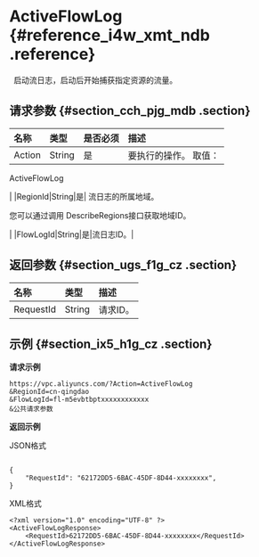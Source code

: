 # ActiveFlowLog {#reference_i4w_xmt_ndb .reference}

  启动流日志，启动后开始捕获指定资源的流量。

## 请求参数 {#section_cch_pjg_mdb .section}

|名称|类型|是否必须|描述|
|:-|:-|:---|:-|
|Action|String|是| 要执行的操作。 取值：

 ActiveFlowLog

 |
|RegionId|String|是| 流日志的所属地域。

 您可以通过调用 DescribeRegions接口获取地域ID。

 |
|FlowLogId|String|是|流日志ID。|

## 返回参数 {#section_ugs_f1g_cz .section}

|名称|类型|描述|
|:-|:-|:-|
|RequestId|String|请求ID。|

## 示例 {#section_ix5_h1g_cz .section}

**请求示例**

``` {#createVPCpub}
https://vpc.aliyuncs.com/?Action=ActiveFlowLog
&RegionId=cn-qingdao
&FlowLogId=fl-m5evbtbptxxxxxxxxxxxx
&公共请求参数
```

**返回示例**

JSON格式

```

{
    "RequestId": "62172DD5-6BAC-45DF-8D44-xxxxxxxx",
}
```

XML格式

```
<?xml version="1.0" encoding="UTF-8" ?>
<ActiveFlowLogResponse>
    <RequestId>62172DD5-6BAC-45DF-8D44-xxxxxxxx</RequestId>
</ActiveFlowLogResponse>

```

